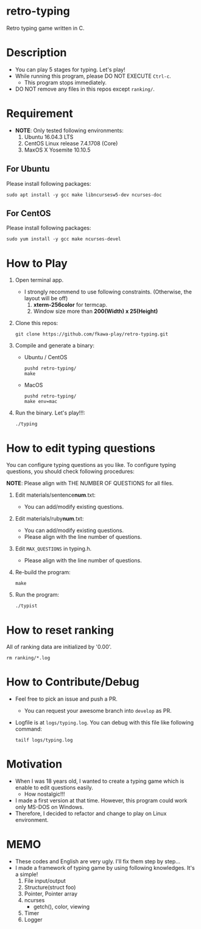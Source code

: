 # retro-typing

Retro typing game written in C.

# Description

* You can play 5 stages for typing.  Let's play!
* While running this program, please DO NOT EXECUTE ``Ctrl-c``.
    * This program stops immediately.
* DO NOT remove any files in this repos except `ranking/`.

# Requirement

* **NOTE**: Only tested following environments:
    1. Ubuntu 16.04.3 LTS
    1. CentOS Linux release 7.4.1708 (Core)
    1. MaxOS X Yosemite 10.10.5

## For Ubuntu

Please install following packages:

```
sudo apt install -y gcc make libncursesw5-dev ncurses-doc
```

## For CentOS

Please install following packages:

```
sudo yum install -y gcc make ncurses-devel
```


# How to Play

1. Open terminal app.
    * I strongly recommend to use following constraints. (Otherwise, the layout
      will be off)
        1. **xterm-256color** for termcap.
        1. Window size more than **200(Width) x 25(Height)**
1. Clone this repos:

   ```
   git clone https://github.com/fkawa-play/retro-typing.git
   ```
1. Compile and generate a binary:
    * Ubuntu / CentOS

       ```
       pushd retro-typing/
       make
       ```
    * MacOS

       ```
       pushd retro-typing/
       make env=mac
       ```
1. Run the binary.  Let's play!!!:

   ```
   ./typing
   ```

# How to edit typing questions

You can configure typing questions as you like.
To configure typing questions, you should check following procedures:

**NOTE**: Please align with THE NUMBER OF QUESTIONS for all files.

1. Edit materials/sentence**num**.txt:
    * You can add/modify existing questions.
1. Edit materials/ruby**num**.txt:
    * You can add/modify existing questions.
    * Please align with the line number of questions.
1. Edit ``MAX_QUESTIONS`` in typing.h.
    * Please align with the line number of questions.
1. Re-build the program:

   ```
   make
   ```
1. Run the program:

   ```
   ./typist
   ```

# How to reset ranking

All of ranking data are initialized by '0.00'.

```
rm ranking/*.log
```

# How to Contribute/Debug

* Feel free to pick an issue and push a PR.
    * You can request your awesome branch into ``develop`` as PR.
* Logfile is at ``logs/typing.log``.  You can debug with this file like
  following command:

   ```
   tailf logs/typing.log
   ```

# Motivation

* When I was 18 years old, I wanted to create a typing game which is enable to
  edit questions easily.
    * How nostalgic!!!
* I made a first version at that time.  However, this program could work only
  MS-DOS on Windows.
* Therefore, I decided to refactor and change to play on Linux environment.

# MEMO

* These codes and English are very ugly.  I'll fix them step by step...
* I made a framework of typing game by using following knowledges.
  It's a simple!
    1. File input/output
    1. Structure(struct foo)
    1. Pointer, Pointer array
    1. ncurses
        * getch(), color, viewing
    1. Timer
    1. Logger
